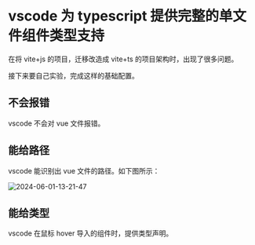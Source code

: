 # vscode 为 typescript 提供完整的单文件组件类型支持

在将 vite+js 的项目，迁移改造成 vite+ts 的项目架构时，出现了很多问题。

接下来要自己实验，完成这样的基础配置。

## 不会报错

vscode 不会对 vue 文件报错。

## 能给路径

vscode 能识别出 vue 文件的路径。如下图所示：

![2024-06-01-13-21-47](https://cdn.jsdelivr.net/gh/RuanZhongNan/img-store/img/2024-06-01-13-21-47.png)

## 能给类型

vscode 在鼠标 hover 导入的组件时，提供类型声明。

